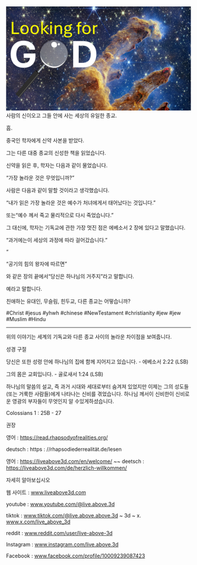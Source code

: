 ![Video cover image](../cover.jpg)
사람의 신이오고 그들 안에 사는 세상의 유일한 종교.

흠.

중국인 학자에게 신약 사본을 받았다.

그는 다른 대중 종교의 신성한 책을 읽었습니다.

신약을 읽은 후, 학자는 다음과 같이 물었습니다.

“가장 놀라운 것은 무엇입니까?”

사람은 다음과 같이 말할 것이라고 생각했습니다.

“내가 읽은 가장 놀라운 것은 예수가 처녀에게서 태어났다는 것입니다.”

또는“예수 께서 죽고 물리적으로 다시 죽었습니다.”

그 대신에, 학자는 기독교에 관한 가장 멋진 점은 에베소서 2 장에 있다고 말했습니다.

“과거에는이 세상의 과정에 따라 걸어갔습니다.”

“

“공기의 힘의 왕자에 따르면”

와 같은 장의 끝에서“당신은 하나님의 거주지”라고 말합니다.

예라고 말합니다.

친애하는 유대인, 무슬림, 힌두교, 다른 종교는 어떻습니까?

#Christ #jesus #yhwh #chinese #NewTestament #christianity #jew #jew #Muslim #Hindu

---

위의 이야기는 세계의 기독교와 다른 종교 사이의 놀라운 차이점을 보여줍니다.

성경 구절


당신은 또한 성령 안에 하나님의 집에 함께 지어지고 있습니다. - 에베소서 2:22 (LSB)

그의 몸은 교회입니다. - 골로새서 1:24 (LSB)


하나님의 말씀의 설교, 즉 과거 시대와 세대로부터 숨겨져 있었지만 이제는 그의 성도들 (또는 거룩한 사람들)에게 나타나는 신비를 겪었습니다. 하나님 께서이 신비한이 신비로운 영광의 부자들이 무엇인지 알 수있게하셨습니다.

Colossians 1 : 25B - 27

권장


영어 : https://read.rhapsodyofrealities.org/

deutsch : https : //rhapsodiederrealität.de/lesen

영어 : https://liveabove3d.com/en/welcome/ ~~ deetsch : https://liveabove3d.com/de/herzlich-willkommen/

자세히 알아보십시오

웹 사이트 : www.liveabove3d.com


youtube : www.youtube.com/@live.above.3d

tiktok : www.tiktok.com/@live.above.above.3d ~ 3d ~ x. www.x.com/live_above_3d

reddit : www.reddit.com/user/live-above-3d

Instagram : www.instagram.com/live.above.3d

Facebook : www.facebook.com/profile/10009239087423







